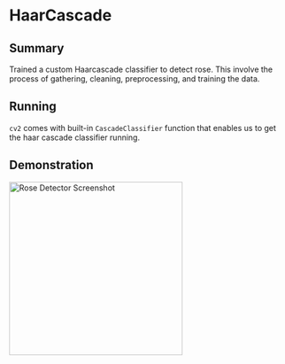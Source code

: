 # HaarCascade

## Summary
Trained a custom Haarcascade classifier to detect rose. This involve the process of gathering, cleaning, preprocessing, and training the data.
## Running
```cv2``` comes with built-in ```CascadeClassifier``` function that enables us to get the haar cascade classifier running. 
## Demonstration
<img width="313" alt="Rose Detector Screenshot" src="https://user-images.githubusercontent.com/117884284/205271947-98cda7e4-cdad-41b8-8ced-68a91157f976.png">
